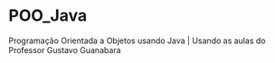 # POO_Java
Programação Orientada a Objetos usando Java | Usando as aulas do Professor Gustavo Guanabara


